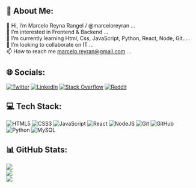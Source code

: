 ## 💫 About Me:

👋 Hi, I’m Marcelo Reyna Rangel / @marceloreyran ...<br>👀 I’m interested in Frontend & Backend ...<br>🌱 I’m currently learning Html, Css, JavaScript, Python, React, Node, Git.....<br>🔭 I’m looking to collaborate on IT ...<br>📫 How to reach me marcelo.reyran@gmail.com ...<br>


## 🌐 Socials:
[![Twitter](https://img.shields.io/badge/Twitter-%231DA1F2.svg?logo=Twitter&logoColor=white)](https://twitter.com/@_MarceloRR) 
[![LinkedIn](https://img.shields.io/badge/LinkedIn-%230077B5.svg?logo=linkedin&logoColor=white)](https://linkedin.com/in/marcelo-reyna-rangel-83b813216/) 
[![Stack Overflow](https://img.shields.io/badge/-Stackoverflow-FE7A16?logo=stack-overflow&logoColor=white)](https://stackoverflow.com/users/marcelo-reyna-rangel) 
[![Reddit](https://img.shields.io/badge/Reddit-%23FF4500.svg?logo=Reddit&logoColor=white)](https://reddit.com/user/marceloreyran) 


## 💻 Tech Stack:
![HTML5](https://img.shields.io/badge/html5-%23E34F26.svg?style=for-the-badge&logo=html5&logoColor=white)
![CSS3](https://img.shields.io/badge/css3-%231572B6.svg?style=for-the-badge&logo=css3&logoColor=white) 
![JavaScript](https://img.shields.io/badge/javascript-%23323330.svg?style=for-the-badge&logo=javascript&logoColor=%23F7DF1E) 
![React](https://img.shields.io/badge/react-%2320232a.svg?style=for-the-badge&logo=react&logoColor=%2361DAFB)
![NodeJS](https://img.shields.io/badge/node.js-6DA55F?style=for-the-badge&logo=node.js&logoColor=white) 
![Git](https://img.shields.io/badge/git-%23F05033.svg?style=for-the-badge&logo=git&logoColor=white)
![GitHub](https://img.shields.io/badge/github-%23121011.svg?style=for-the-badge&logo=github&logoColor=white)
![Python](https://img.shields.io/badge/python-3670A0?style=for-the-badge&logo=python&logoColor=ffdd54)
![MySQL](https://img.shields.io/badge/mysql-%2300f.svg?style=for-the-badge&logo=mysql&logoColor=white) 


## 📊 GitHub Stats:
![](https://github-readme-stats.vercel.app/api?username=marceloreyran&theme=vue-dark&hide_border=false&include_all_commits=true&count_private=false)<br/>
![](https://github-readme-streak-stats.herokuapp.com/?user=marceloreyran&theme=vue-dark&hide_border=false)<br/>
![](https://github-readme-stats.vercel.app/api/top-langs/?username=marceloreyran&theme=vue-dark&hide_border=false&include_all_commits=true&count_private=false&layout=compact)


